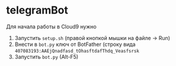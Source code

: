 # telegramBot
Для начала работы в Cloud9 нужно
1. Запустить `setup.sh` (правой кнопкой мышки на файле → Run)
2. Внести в `bot.py` ключ от BotFather (строку вида `407083193:AAEjQnadfasd_tOhasftdafThdq_Veasfsrsk` 
2. Запустить `bot.py` (Alt-F5)
